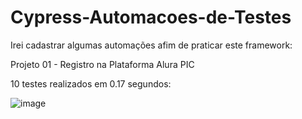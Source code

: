 # Cypress-Automacoes-de-Testes

Irei cadastrar algumas automações afim de praticar este framework:

Projeto 01 - Registro na Plataforma Alura PIC

10 testes realizados em 0.17 segundos:

![image](https://user-images.githubusercontent.com/67654045/221302383-006b8a7c-40f3-428e-9d20-11a9a7c21dc0.png)
